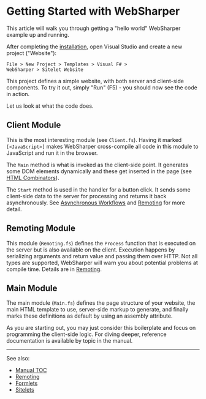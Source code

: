 # Getting Started with WebSharper

This article will walk you through getting a "hello world" WebSharper
example up and running.

After completing the [installation](Install.md), open Visual Studio
and create a new project ("Website"):

    File > New Project > Templates > Visual F# >
    WebSharper > Sitelet Website

This project defines a simple website, with both server and
client-side components.  To try it out, simply "Run" (F5) - you should
now see the code in action.

Let us look at what the code does.

## Client Module

This is the most interesting module (see `Client.fs`). Having it
marked `[<JavaScript>]` makes WebSharper cross-compile all code in
this module to JavaScript and run it in the browser.

The `Main` method is what is invoked as the client-side point. It
generates some DOM elements dynamically and these get inserted in the
page (see [HTML Combinators](HtmlCombinators.md)).

The `Start` method is used in the handler for a button click. It sends
some client-side data to the server for processing and returns it back
asynchronously. See [Asynchronous Workflows](Async.md) and
[Remoting](Remoting.md) for more detail.

## Remoting Module

This module (`Remoting.fs`) defines the `Process` function that is
executed on the server but is also available on the client. Execution
happens by serializing arguments and return value and passing them
over HTTP.  Not all types are supported, WebSharper will warn you
about potential problems at compile time.  Details are in
[Remoting](Remoting.md).

## Main Module

The main module (`Main.fs`) defines the page structure of your
website, the main HTML template to use, server-side markup to
generate, and finally marks these definitions as default by using an
assembly attribute.

As you are starting out, you may just consider this boilerplate and
focus on programming the client-side logic. For diving deeper,
reference documentation is available by topic in the manual.

---------

See also:

* [Manual TOC](WebSharper.md)
* [Remoting](Remoting.md)
* [Formlets](Formlets.md)
* [Sitelets](Sitelets.md)
